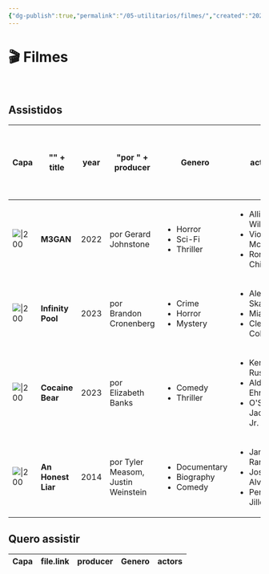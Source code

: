 ```yaml
---
{"dg-publish":true,"permalink":"/05-utilitarios/filmes/","created":"2023-03-15T15:08:44.404-03:00","updated":"2023-03-16T09:15:24.729-03:00"}
---
```


# 🎬 Filmes
<br>

## Assistidos<br>
| Capa                                                                                                                                         | "<b>" + title     | year | "por " + producer                  | Genero                                                         | actors                                                                             | "Minha nota: " + personalRating + " <br>Assistido em:   "+ lastWatched |
| -------------------------------------------------------------------------------------------------------------------------------------------- | ----------------- | ---- | ---------------------------------- | -------------------------------------------------------------- | ---------------------------------------------------------------------------------- | ---------------------------------------------------------------------- |
| ![\|200](https://m.media-amazon.com/images/M/MV5BMDk4MTdhYzEtODk3OS00ZDBjLWFhNTQtMDI2ODdjNzQzZTA3XkEyXkFqcGdeQXVyMjMxOTE0ODA@._V1_SX300.jpg) | <b>M3GAN          | 2022 | por Gerard Johnstone               | <ul><li>Horror</li><li>Sci-Fi</li><li>Thriller</li></ul>       | <ul><li>Allison Williams</li><li>Violet McGraw</li><li>Ronny Chieng</li></ul>      | Minha nota: 6 <br>Assistido em:   15/03/2023                           |
| ![\|200](https://m.media-amazon.com/images/M/MV5BZDQxZTY0ZDItY2Y0Yy00OTIzLTkwYTgtNmNkODhiYTk4MzUwXkEyXkFqcGdeQXVyODE5NzE3OTE@._V1_SX300.jpg) | <b>Infinity Pool  | 2023 | por Brandon Cronenberg             | <ul><li>Crime</li><li>Horror</li><li>Mystery</li></ul>         | <ul><li>Alexander Skarsgård</li><li>Mia Goth</li><li>Cleopatra Coleman</li></ul>   | Minha nota: 7 <br>Assistido em:   02/2023                              |
| ![\|200](https://m.media-amazon.com/images/M/MV5BODAwZDQ5ZjEtZDI1My00MTFiLTg0ZjUtOGE2YTBkOTdjODFhXkEyXkFqcGdeQXVyODE5NzE3OTE@._V1_SX300.jpg) | <b>Cocaine Bear   | 2023 | por Elizabeth Banks                | <ul><li>Comedy</li><li>Thriller</li></ul>                      | <ul><li>Keri Russell</li><li>Alden Ehrenreich</li><li>O'Shea Jackson Jr.</li></ul> | Minha nota: 8.2 <br>Assistido em:   03/2023                            |
| ![\|200](https://m.media-amazon.com/images/M/MV5BNjAyMzEzMjAwNV5BMl5BanBnXkFtZTgwNjg4NjIzMjE@._V1_SX300.jpg)                                 | <b>An Honest Liar | 2014 | por Tyler Measom, Justin Weinstein | <ul><li>Documentary</li><li>Biography</li><li>Comedy</li></ul> | <ul><li>James Randi</li><li>José Alvarez</li><li>Penn Jillette</li></ul>           | Minha nota: 9 <br>Assistido em:   22/02/2023                           |


## Quero assistir<br>
| Capa | file.link | producer | Genero | actors |
| ---- | --------- | -------- | ------ | ------ |





